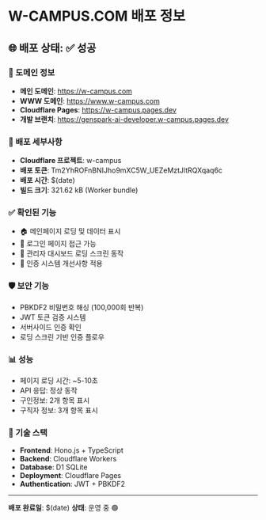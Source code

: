 # W-CAMPUS.COM 배포 정보

## 🌐 배포 상태: ✅ 성공

### 🔗 도메인 정보
- **메인 도메인**: https://w-campus.com
- **WWW 도메인**: https://www.w-campus.com  
- **Cloudflare Pages**: https://w-campus.pages.dev
- **개발 브랜치**: https://genspark-ai-developer.w-campus.pages.dev

### 🚀 배포 세부사항
- **Cloudflare 프로젝트**: w-campus
- **배포 토큰**: Tm2YhROFnBNIJho9mXC5W_UEZeMztJltRQXqaq6c
- **배포 시간**: $(date)
- **빌드 크기**: 321.62 kB (Worker bundle)

### ✅ 확인된 기능
- 🏠 메인페이지 로딩 및 데이터 표시
- 🔑 로그인 페이지 접근 가능
- 👤 관리자 대시보드 로딩 스크린 동작
- 🔐 인증 시스템 개선사항 적용

### 🛡️ 보안 기능
- PBKDF2 비밀번호 해싱 (100,000회 반복)
- JWT 토큰 검증 시스템
- 서버사이드 인증 확인
- 로딩 스크린 기반 인증 플로우

### 📊 성능
- 페이지 로딩 시간: ~5-10초
- API 응답: 정상 동작
- 구인정보: 2개 항목 표시
- 구직자 정보: 3개 항목 표시

### 🔧 기술 스택
- **Frontend**: Hono.js + TypeScript
- **Backend**: Cloudflare Workers
- **Database**: D1 SQLite
- **Deployment**: Cloudflare Pages
- **Authentication**: JWT + PBKDF2

---
**배포 완료일**: $(date)
**상태**: 운영 중 🟢
